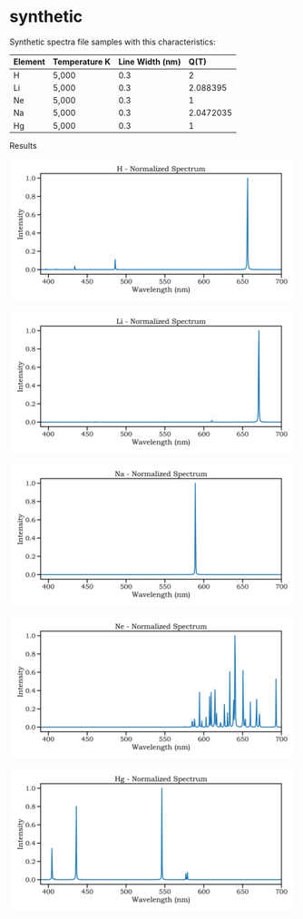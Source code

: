 # synthetic

Synthetic spectra file samples with this characteristics:

| Element | Temperature K | Line Width (nm) | Q(T) |
| --- | :-- | :-- | :-- |
| H | 5,000 | 0.3 | 2 |
| Li | 5,000 | 0.3 | 2.088395 |
| Ne | 5,000 | 0.3 | 1 |
| Na | 5,000 | 0.3 | 2.0472035 |
| Hg | 5,000 | 0.3 | 1 |

Results

![H](./imgs/H_normalized.png)

![Li](./imgs/Li_normalized.png)

![Na](./imgs/Na_normalized.png)

![Ne](./imgs/Ne_normalized.png)

![Hg](./imgs/Hg_normalized.png)
